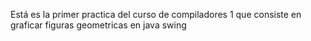 Está es la primer practica del curso de compiladores 1 que consiste en graficar figuras geometricas en java swing
